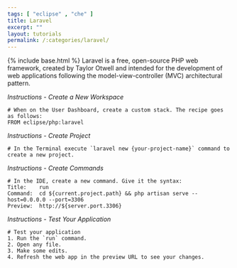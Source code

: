 ```yaml
---
tags: [ "eclipse" , "che" ]
title: Laravel
excerpt: ""
layout: tutorials
permalink: /:categories/laravel/
---
```

{% include base.html %}
Laravel is a free, open-source PHP web framework, created by Taylor Otwell and intended for the development of web applications following the model-view-controller (MVC) architectural pattern.

*Instructions - Create a New Workspace*
```text  
# When on the User Dashboard, create a custom stack. The recipe goes as follows:
FROM eclipse/php:laravel
```

*Instructions - Create Project*
```text  
# In the Terminal execute `laravel new {your-project-name}` command to create a new project.
```

*Instructions - Create Commands*
```text  
# In the IDE, create a new command. Give it the syntax:
Title:    run
Command:  cd ${current.project.path} && php artisan serve --host=0.0.0.0 --port=3306
Preview:  http://${server.port.3306}
```

*Instructions - Test Your Application*
```text  
# Test your application
1. Run the `run` command.
2. Open any file.
3. Make some edits.
4. Refresh the web app in the preview URL to see your changes.
```
